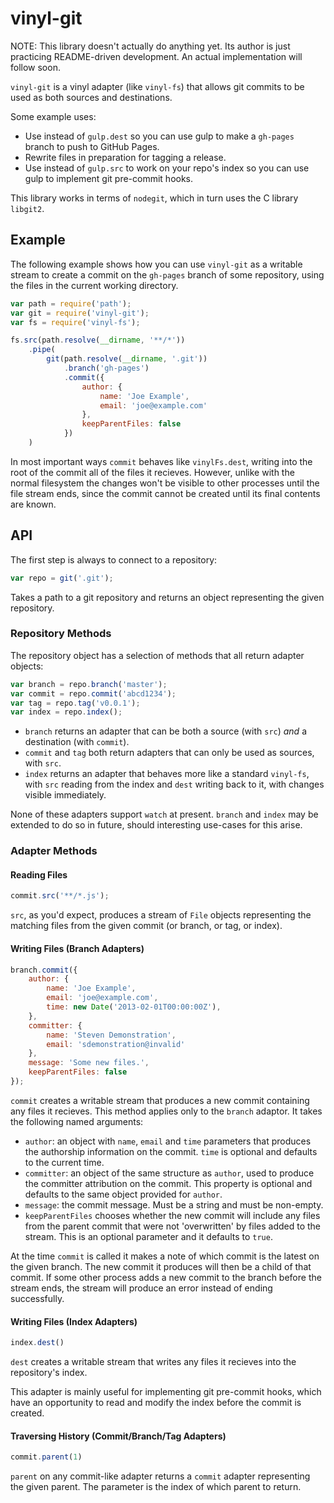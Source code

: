# vinyl-git

NOTE: This library doesn't actually do anything yet. Its author is just
practicing README-driven development. An actual implementation will follow
soon.

``vinyl-git`` is a vinyl adapter (like ``vinyl-fs``) that allows git commits
to be used as both sources and destinations.

Some example uses:

* Use instead of ``gulp.dest`` so you can use gulp to make a ``gh-pages``
  branch to push to GitHub Pages.
* Rewrite files in preparation for tagging a release.
* Use instead of ``gulp.src`` to work on your repo's index so you can use
  gulp to implement git pre-commit hooks.

This library works in terms of ``nodegit``, which in turn uses the C library
``libgit2``.

## Example

The following example shows how you can use ``vinyl-git`` as a writable
stream to create a commit on the ``gh-pages`` branch of some repository,
using the files in the current working directory.

```js
var path = require('path');
var git = require('vinyl-git');
var fs = require('vinyl-fs');

fs.src(path.resolve(__dirname, '**/*'))
    .pipe(
        git(path.resolve(__dirname, '.git'))
            .branch('gh-pages')
            .commit({
                author: {
                    name: 'Joe Example',
                    email: 'joe@example.com'
                },
                keepParentFiles: false
            })
    )
```

In most important ways ``commit`` behaves like ``vinylFs.dest``, writing
into the root of the commit all of the files it recieves. However, unlike
with the normal filesystem the changes won't be visible to other processes
until the file stream ends, since the commit cannot be created until its
final contents are known.

## API

The first step is always to connect to a repository:

```js
var repo = git('.git');
```

Takes a path to a git repository and returns an object representing the
given repository.

### Repository Methods

The repository object has a selection of methods that all return adapter
objects:

```js
var branch = repo.branch('master');
var commit = repo.commit('abcd1234');
var tag = repo.tag('v0.0.1');
var index = repo.index();
```

* ``branch`` returns an adapter that can be both a source (with ``src``) *and*
  a destination (with ``commit``).
* ``commit`` and ``tag`` both return adapters that can only be used as sources,
  with ``src``.
* ``index`` returns an adapter that behaves more like a standard ``vinyl-fs``,
  with ``src`` reading from the index and ``dest`` writing back to it, with
  changes visible immediately.

None of these adapters support ``watch`` at present.  ``branch`` and ``index``
may be extended to do so in future, should interesting use-cases for this
arise.

### Adapter Methods

#### Reading Files

```js
commit.src('**/*.js');
```

``src``, as you'd expect, produces a stream of ``File`` objects representing
the matching files from the given commit (or branch, or tag, or index).

#### Writing Files (Branch Adapters)

```js
branch.commit({
    author: {
        name: 'Joe Example',
        email: 'joe@example.com',
        time: new Date('2013-02-01T00:00:00Z'),
    },
    committer: {
        name: 'Steven Demonstration',
        email: 'sdemonstration@invalid'
    },
    message: 'Some new files.',
    keepParentFiles: false
});
```

``commit`` creates a writable stream that produces a new commit containing
any files it recieves. This method applies only to the ``branch`` adaptor.
It takes the following named arguments:

* ``author``: an object with ``name``, ``email`` and ``time`` parameters that
  produces the authorship information on the commit. ``time`` is optional and
  defaults to the current time.
* ``committer``: an object of the same structure as ``author``, used to
  produce the committer attribution on the commit. This property is optional
  and defaults to the same object provided for ``author``.
* ``message``: the commit message. Must be a string and must be non-empty.
* ``keepParentFiles`` chooses whether the new commit will include any files
  from the parent commit that were not 'overwritten' by files added to the
  stream. This is an optional parameter and it defaults to ``true``.

At the time ``commit`` is called it makes a note of which commit is the latest
on the given branch. The new commit it produces will then be a child of that
commit. If some other process adds a new commit to the branch before the
stream ends, the stream will produce an error instead of ending successfully.

#### Writing Files (Index Adapters)

```js
index.dest()
```

``dest`` creates a writable stream that writes any files it recieves into the
repository's index.

This adapter is mainly useful for implementing git pre-commit hooks, which
have an opportunity to read and modify the index before the commit is
created.

#### Traversing History (Commit/Branch/Tag Adapters)

```js
commit.parent(1)
```

``parent`` on any commit-like adapter returns a ``commit`` adapter representing
the given parent. The parameter is the index of which parent to return.
